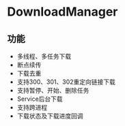 # DownloadManager

功能
---

- 多线程、多任务下载
- 断点续传
- 下载去重
- 支持300、301、302重定向链接下载
- 支持暂停、开始、删除任务
- Service后台下载
- 支持跨进程
- 下载状态及下载进度回调